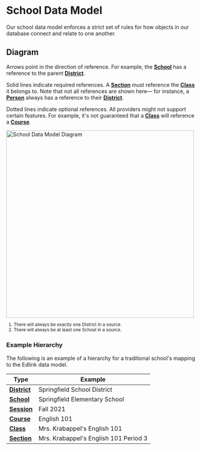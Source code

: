 # School Data Model

Our school data model enforces a strict set of rules for how objects in our database connect and relate to one another.

## Diagram

Arrows point in the direction of reference. For example, the **[School](../../api/v2.0/models/external/school)** has a reference to the parent **[District](../../api/v2.0/models/external/district)**.

Solid lines indicate required references. A **[Section](../../api/v2.0/models/external/section)** must reference the **[Class](../../api/v2.0/models/external/class)** it belongs to. Note that not all references are shown here— for instance, a **[Person](../../api/v2.0/models/external/person)** always has a reference to their **[District](../../api/v2.0/models/external/district)**.

Dotted lines indicate optional references. All providers might not support certain features. For example, it's not guaranteed that a **[Class](../../api/v2.0/models/external/class)** will reference a **[Course](../../api/v2.0/models/external/course)**.

<img class="block" src="https://edlink.github.io/docs/media/school-data-model.png" width="500" alt="School Data Model Diagram" />

<sup>
<ol>
<li>There will always be exactly one District in a source.</li>
<li>There will always be at least one School in a source.</li>
</ol>
</sup>

### Example Hierarchy
The following is an example of a hierarchy for a traditional school's mapping to the Edlink data model.

| Type                                                    | Example                               |
|---------------------------------------------------------|---------------------------------------|
| **[District](../../api/v2.0/models/external/district)** | Springfield School District           |
| **[School](../../api/v2.0/models/external/school)**     | Springfield Elementary School         |
| **[Session](../../api/v2.0/models/external/session)**   | Fall 2021                             |
| **[Course](../../api/v2.0/models/external/course)**     | English 101                           |
| **[Class](../../api/v2.0/models/external/class)**       | Mrs. Krabappel's English 101          |
| **[Section](../../api/v2.0/models/external/section)**   | Mrs. Krabappel's English 101 Period 3 |
